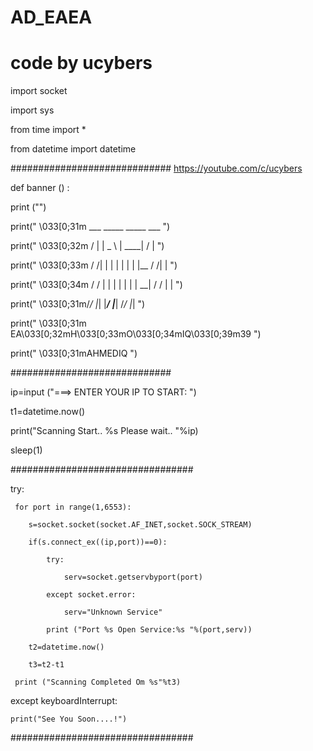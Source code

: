 # AD_EAEA

# code by ucybers

import socket

import sys

from time import *

from datetime import datetime

############################# https://youtube.com/c/ucybers

def banner () :

 print ("")

print(" \033[0;31m    ___   _____        _____       ___ ") 

print(" \033[0;32m   /   | |  _  \      | ____|     /   | ")

print(" \033[0;33m  / /| | | | | |      | |__      / /| | ")

print(" \033[0;34m / / | | | | | |      |  __|    / / | | ")

print(" \033[0;31m/_/  |_| |_____/      |_____|  /_/  |_| ")

print("               \033[0;31m EA\033[0;32mH\033[0;33mO\033[0;34mIQ\033[0;39m39                         ")

print("                \033[0;31mAHMEDIQ                                    ")

#############################

ip=input ("===> ENTER YOUR IP TO START: ")

t1=datetime.now()

print("Scanning Start.. %s Please wait.. "%ip)

sleep(1)

#################################

try:

     for port in range(1,6553):

        s=socket.socket(socket.AF_INET,socket.SOCK_STREAM)

        if(s.connect_ex((ip,port))==0):

            try:            

                serv=socket.getservbyport(port)

            except socket.error:

                serv="Unknown Service"

            print ("Port %s Open Service:%s "%(port,serv))

        t2=datetime.now()

        t3=t2-t1

     print ("Scanning Completed Om %s"%t3)

except  keyboardInterrupt:

    print("See You Soon....!")

#################################

